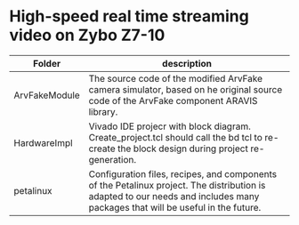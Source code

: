 # High-speed real time streaming video on Zybo Z7-10

| Folder      | description |
| ----------- | ----------- |
| ArvFakeModule    | The source code of the modified ArvFake camera simulator, based on he original source code of the ArvFake component ARAVIS library.     |
|  HardwareImpl  | Vivado IDE projecr with block diagram. Create_project.tcl should call the bd tcl to re-create the block design during project re-generation.       |
| petalinux | Сonfiguration files, recipes, and components of the Petalinux project. The distribution is adapted to our needs and includes many packages that will be useful in the future.  |
